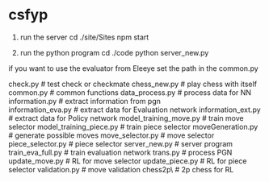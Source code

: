# csfyp

1. run the server
cd ./site/Sites
npm start

2. run the python program
cd ./code
python server_new.py

if you want to use the evaluator from Eleeye
set the path in the common.py

 check.py                  # test check or checkmate
 chess_new.py              # play chess with itself
 common.py  			   # common functions
 data_process.py           # process data for NN
 information.py            # extract information from pgn   
 information_eva.py        # extract data for Evaluation network
 information_ext.py        # extract data for Policy network 
 model_training_move.py    # train move selector
 model_training_piece.py   # train piece selector
 moveGeneration.py         # generate possible moves
 move_selector.py          # move selector
 piece_selector.py         # piece selector
 server_new.py             # server program
 train_eva_full.py         # train evaluation network
 trans.py           	   # process PGN 
 update_move.py            # RL for move selector
 update_piece.py           # RL for piece selector
 validation.py             # move validation
 chess2p\                  # 2p chess for RL